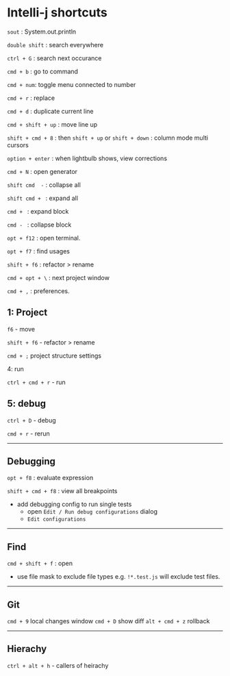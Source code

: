 # Intelli-j shortcuts

`sout` : System.out.println

`double shift` : search everywhere 

`ctrl + G` : search next occurance 

`cmd + b` : go to command 

`cmd + num`: toggle menu connected to number

`cmd + r` : replace 

`cmd + d` : duplicate current line

`cmd + shift + up` : move line up

`shift + cmd + 8` : then `shift + up` or `shift + down` : column mode multi cursors

`option + enter` : when lightbulb shows, view corrections

`cmd + N` : open generator 

`shift cmd  -` : collapse all

`shift cmd + ` : expand all

`cmd + ` : expand block

`cmd - ` : collapse block
 
`opt + f12` : open terminal.

`opt + f7` : find usages

`shift + f6` : refactor > rename

`cmd + opt + \` : next project window

`cmd + ,` : preferences.

## 1: Project  

`f6` - move

`shift + f6` - refactor > rename

`cmd + ;` project structure settings

4: run

`ctrl + cmd + r` - run

## 5: debug

`ctrl + D` - debug

`cmd + r` - rerun


---

## Debugging 

`opt + f8` : evaluate expression 

`shift + cmd + f8` : view all breakpoints

- add debugging config to run single tests
  - open `Edit / Run debug configurations` dialog
  - `Edit configurations`

---
## Find 

`cmd + shift + f` : open  

- use file mask to exclude file types e.g. `!*.test.js` will exclude test files.

---
## Git 
`cmd + 9` local changes window
`cmd + D` show diff
`alt + cmd + z` rollback

--- 
## Hierachy 

`ctrl + alt + h` - callers of heirachy 
